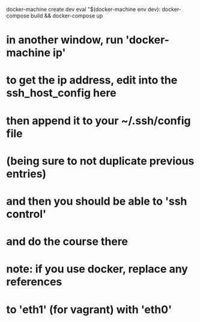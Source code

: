 
docker-machine create dev
eval "$(docker-machine env dev):
docker-compose build && docker-compose up

# in another window, run 'docker-machine ip'
# to get the ip address, edit into the ssh_host_config here
# then append it to your ~/.ssh/config file
# (being sure to not duplicate previous entries)
# and then you should be able to 'ssh control'
# and do the course there
#

# note: if you use docker, replace any references 
#       to 'eth1' (for vagrant) with 'eth0'

